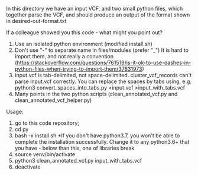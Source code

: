 In this directory we have an input VCF, and two small python files, which together parse the VCF,
and should produce an output of the format shown in desired-out-format.txt

If a colleague showed you this code - what might you point out?


1. Use an isolated python environment (modified install.sh)
2. Don't use "-" to separate name in files/modules (prefer "_")
    It is hard to import them, and not really a convention (https://stackoverflow.com/questions/761519/is-it-ok-to-use-dashes-in-python-files-when-trying-to-import-them/37831973)
3. input.vcf is tab-delimited, not space-delimited. cluster_vcf_records can't parse input.vcf correctly. You can replace the spaces by tabs using, e.g.
    python3 convert_spaces_into_tabs.py <input.vcf >input_with_tabs.vcf
4. Many points in the two python scripts (clean_annotated_vcf.py and clean_annotated_vcf_helper.py)


Usage:
1. go to this code repository;
2. cd py
3. bash -x install.sh
  *If you don't have python3.7, you won't be able to complete the installation successfully. Change it to any python3.6+ that you have - below than this, one of libraries break
4. source venv/bin/activate
5. python3 clean_annotated_vcf.py input_with_tabs.vcf
6. deactivate